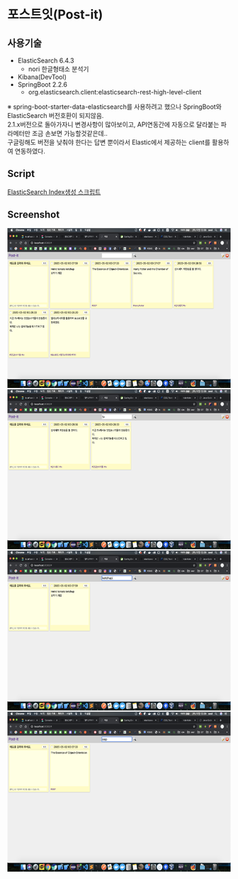 # 포스트잇(Post-it)

## 사용기술

- ElasticSearch 6.4.3
  - nori 한글형태소 분석기
- Kibana(DevTool)
- SpringBoot 2.2.6
  - org.elasticsearch.client:elasticsearch-rest-high-level-client

※ spring-boot-starter-data-elasticsearch를 사용하려고 했으나 SpringBoot와 ElasticSearch 버전호환이 되지않음.  
2.1.x버전으로 돌아가자니 변경사항이 많아보이고, API연동간에 자동으로 달라붙는 파라메터만 조금 손보면 가능할것같은데..  
구글링해도 버전을 낮춰야 한다는 답변 뿐이라서 Elastic에서 제공하는 client를 활용하여 연동하였다.

## Script

[ElasticSearch Index생성 스크립트](./script/ElisticSearch.script)

## Screenshot

<img src="./screenshot/2.png" width="576" height="360">
<img src="./screenshot/3.png" width="576" height="360">
<img src="./screenshot/6.png" width="576" height="360">
<img src="./screenshot/7.png" width="576" height="360">
